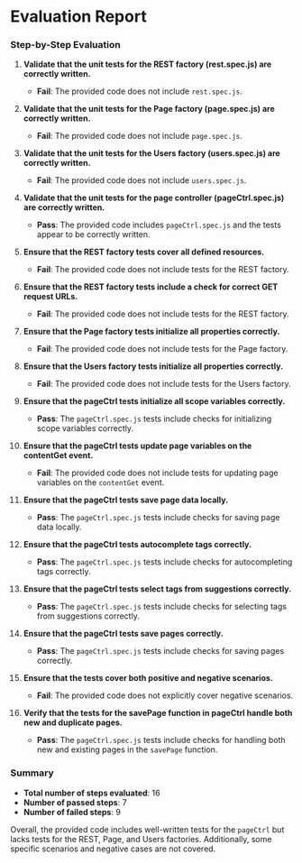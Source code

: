 # Evaluation Report

### Step-by-Step Evaluation

1. **Validate that the unit tests for the REST factory (rest.spec.js) are correctly written.**
   - **Fail**: The provided code does not include `rest.spec.js`.

2. **Validate that the unit tests for the Page factory (page.spec.js) are correctly written.**
   - **Fail**: The provided code does not include `page.spec.js`.

3. **Validate that the unit tests for the Users factory (users.spec.js) are correctly written.**
   - **Fail**: The provided code does not include `users.spec.js`.

4. **Validate that the unit tests for the page controller (pageCtrl.spec.js) are correctly written.**
   - **Pass**: The provided code includes `pageCtrl.spec.js` and the tests appear to be correctly written.

5. **Ensure that the REST factory tests cover all defined resources.**
   - **Fail**: The provided code does not include tests for the REST factory.

6. **Ensure that the REST factory tests include a check for correct GET request URLs.**
   - **Fail**: The provided code does not include tests for the REST factory.

7. **Ensure that the Page factory tests initialize all properties correctly.**
   - **Fail**: The provided code does not include tests for the Page factory.

8. **Ensure that the Users factory tests initialize all properties correctly.**
   - **Fail**: The provided code does not include tests for the Users factory.

9. **Ensure that the pageCtrl tests initialize all scope variables correctly.**
   - **Pass**: The `pageCtrl.spec.js` tests include checks for initializing scope variables correctly.

10. **Ensure that the pageCtrl tests update page variables on the contentGet event.**
    - **Fail**: The provided code does not include tests for updating page variables on the `contentGet` event.

11. **Ensure that the pageCtrl tests save page data locally.**
    - **Pass**: The `pageCtrl.spec.js` tests include checks for saving page data locally.

12. **Ensure that the pageCtrl tests autocomplete tags correctly.**
    - **Pass**: The `pageCtrl.spec.js` tests include checks for autocompleting tags correctly.

13. **Ensure that the pageCtrl tests select tags from suggestions correctly.**
    - **Pass**: The `pageCtrl.spec.js` tests include checks for selecting tags from suggestions correctly.

14. **Ensure that the pageCtrl tests save pages correctly.**
    - **Pass**: The `pageCtrl.spec.js` tests include checks for saving pages correctly.

15. **Ensure that the tests cover both positive and negative scenarios.**
    - **Fail**: The provided code does not explicitly cover negative scenarios.

16. **Verify that the tests for the savePage function in pageCtrl handle both new and duplicate pages.**
    - **Pass**: The `pageCtrl.spec.js` tests include checks for handling both new and existing pages in the `savePage` function.

### Summary

- **Total number of steps evaluated**: 16
- **Number of passed steps**: 7
- **Number of failed steps**: 9

Overall, the provided code includes well-written tests for the `pageCtrl` but lacks tests for the REST, Page, and Users factories. Additionally, some specific scenarios and negative cases are not covered.